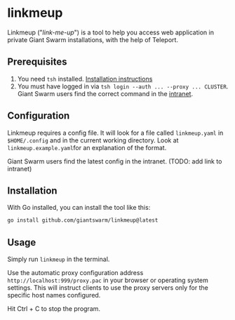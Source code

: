 # linkmeup

Linkmeup ("_link-me-up_") is a tool to help you access web application in private Giant Swarm installations, with the help of Teleport.

## Prerequisites

1. You need `tsh` installed. [Installation instructions](https://goteleport.com/docs/connect-your-client/tsh/#installing-tsh)
2. You must have logged in via `tsh login --auth ... --proxy ... CLUSTER`. Giant Swarm users find the correct command in the [intranet](https://intranet.giantswarm.io/docs/support-and-ops/teleport/web-access/).

## Configuration

Linkmeup requires a config file. It will look for a file called `linkmeup.yaml` in `$HOME/.config` and in the current working directory. Look at `linkmeup.example.yaml`for an explanation of the format.

Giant Swarm users find the latest config in the intranet. (TODO: add link to intranet)

## Installation

With Go installed, you can install the tool like this:

```bash
go install github.com/giantswarm/linkmeup@latest
```

## Usage

Simply run `linkmeup` in the terminal.

Use the automatic proxy configuration address `http://localhost:999/proxy.pac` in your browser or operating system settings. This will instruct clients to use the proxy servers only for the specific host names configured.

Hit Ctrl + C to stop the program.
